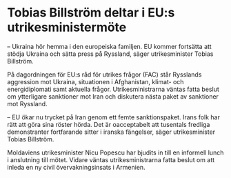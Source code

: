 # Tobias Billström deltar i EU:s utrikesministermöte

– Ukraina hör hemma i den europeiska familjen. EU kommer fortsätta att stödja Ukraina och sätta press på Ryssland, säger utrikesminister Tobias Billström.

På dagordningen för EU:s råd för utrikes frågor (FAC) står Rysslands aggression mot Ukraina, situationen i Afghanistan, klimat\- och energidiplomati samt aktuella frågor. Utrikesministrarna väntas fatta beslut om ytterligare sanktioner mot Iran och diskutera nästa paket av sanktioner mot Ryssland.

– EU ökar nu trycket på Iran genom ett femte sanktionspaket. Irans folk har rätt att göra sina röster hörda. Det är oacceptabelt att tusentals fredliga demonstranter fortfarande sitter i iranska fängelser, säger utrikesminister Tobias Billström.

Moldaviens utrikesminister Nicu Popescu har bjudits in till en informell lunch i anslutning till mötet. Vidare väntas utrikesministrarna fatta beslut om att inleda en ny civil övervakningsinsats i Armenien.
